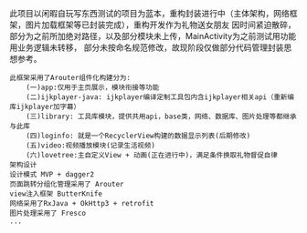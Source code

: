 此项目以闲暇自玩写东西测试的项目为蓝本，重构封装进行中（主体架构，网络框架，图片加载框架等已封装完成），重构开发作为礼物送女朋友
因时间紧迫散碎，部分为之前所加绝对路径，以及部分模块未上传，MainActivity为之前测试用功能用业务逻辑未转移，
部分未按命名规范修改，故现阶段仅做部分代码管理封装思想参考。

    此框架采用了Arouter组件化构建分为:
        (一)app:仅用于主页展示，模块衔接等功能
        (二)ijkplayer-java: ijkplayer编译定制工具包内含ijkplayer相关api（重新编库ijkplayer加字幕）
        (三)library: 工具库模块，提供共用api，base类，网络、数据库、图片处理等都继承与此库
        (四)loginfo: 就是一个RecyclerView构建的数据显示列表(后期修改)
        (五)video:视频播放模块(记录生活视频)
        (六)lovetree:主自定义View + 动画(正在进行中)，满足条件换取礼物督促自律
    架构设计
    设计模式 MVP + dagger2
    页面跳转分组化管理采用了 Arouter
    view注入框架 ButterKnife
    网络采用了RxJava + OkHttp3 + retrofit
    图片处理采用了 Fresco
    ...


